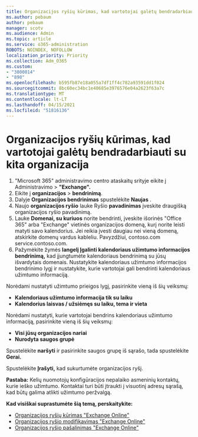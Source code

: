 ```yaml
---
title: Organizacijos ryšių kūrimas, kad vartotojai galėtų bendradarbiauti su kita organizacija
ms.author: pebaum
author: pebaum
manager: scotv
ms.audience: Admin
ms.topic: article
ms.service: o365-administration
ROBOTS: NOINDEX, NOFOLLOW
localization_priority: Priority
ms.collection: Adm_O365
ms.custom:
- "3800014"
- "898"
ms.openlocfilehash: b595fb87e18a055a7df1ff4c782a93591dd1f024
ms.sourcegitcommit: 8bc60ec34bc1e40685e3976576e04a2623f63a7c
ms.translationtype: MT
ms.contentlocale: lt-LT
ms.lasthandoff: 04/15/2021
ms.locfileid: "51816136"
---
```

# <a name="create-an-organization-relationship-to-allow-your-users-to-collaborate-with-another-organization"></a>Organizacijos ryšių kūrimas, kad vartotojai galėtų bendradarbiauti su kita organizacija

1. "Microsoft 365" administravimo centro ataskaitų srityje eikite į Administravimo  >  **"Exchange".**
2. Eikite į **organizacijos**  >  **bendrinimą**.
3. Dalyje **Organizacijos bendrinimas** spustelėkite **Naujas** .
4. Naujo **organizacijos ryšio** lauke Ryšio **pavadinimas** įveskite draugišką organizacijos ryšio pavadinimą.
5. Lauke **Domenai, su kuriuos** norite bendrinti, įveskite išorinės "Office 365" arba "Exchange" vietinės organizacijos domeną, kurį norite leisti matyti savo kalendorius. Jei reikia įvesti daugiau nei vieną domeną, atskirkite domenų vardus kableliu. Pavyzdžiui, contoso.com service.contoso.com.
6. Pažymėkite žymės **langelį Įgalinti kalendoriaus užimtumo informacijos bendrinimą,** kad įjungtumėte kalendoriaus bendrinimą su jūsų išvardytais domenais. Nustatykite kalendoriaus užimtumo informacijos bendrinimo lygį ir nustatykite, kurie vartotojai gali bendrinti kalendoriaus užimtumo informaciją.  

Norėdami nustatyti užimtumo prieigos lygį, pasirinkite vieną iš šių veiksmų:

- **Kalendoriaus užimtumo informacija tik su laiku**
- **Kalendorius laisvas / užsiėmęs su laiku, tema ir vieta**  

 Norėdami nustatyti, kurie vartotojai bendrins kalendoriaus užimtumo informaciją, pasirinkite vieną iš šių veiksmų:

- **Visi jūsų organizacijos nariai**
- **Nurodyta saugos grupė**  

Spustelėkite **naršyti** ir pasirinkite saugos grupę iš sąrašo, tada spustelėkite **Gerai.**

Spustelėkite **Įrašyti,** kad sukurtumėte organizacijos ryšį.  

**Pastaba:** Kelių nuomotojų konfigūracijos nepalaiko asmeninių kontaktų, kurie ieško užimtumo. Kontaktai turi būti įtraukti į visuotinį adresų sąrašą, kad būtų galima atlikti užimtumo peržvalgą.

**Kad visiškai suprastumėte šią temą, perskaitykite:**

- [Organizacijos ryšių kūrimas "Exchange Online"](https://docs.microsoft.com/exchange/sharing/organization-relationships/create-an-organization-relationship)
- [Organizacijos ryšio modifikavimas "Exchange Online"](https://docs.microsoft.com/exchange/sharing/organization-relationships/modify-an-organization-relationship)
- [Organizacijos ryšio pašalinimas "Exchange Online"](https://docs.microsoft.com/exchange/sharing/organization-relationships/remove-an-organization-relationship)
